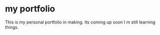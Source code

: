 # my portfolio



This is my personal portfolio in making. Its coming up soon I m still learning things.